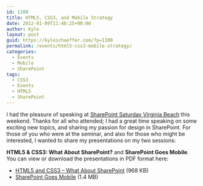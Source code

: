 ```yaml
---
id: 1100
title: HTML5, CSS3, and Mobile Strategy
date: 2012-01-09T11:48:25+00:00
author: Kyle
layout: post
guid: https://kyleschaeffer.com/?p=1100
permalink: /events/html5-css3-mobile-strategy/
categories:
  - Events
  - Mobile
  - SharePoint
tags:
  - CSS3
  - Events
  - HTML5
  - SharePoint
---
```

I had the pleasure of speaking at [SharePoint Saturday Virginia Beach](http://www.sharepointsaturday.org/virginiabeach/) this weekend. Thanks for all who attended; I had a great time speaking on some exciting new topics, and sharing my passion for design in SharePoint.<!--more--> For those of you who were at the seminar, and also for those who might be interested, I wanted to share my presentations on my two sessions: 

**HTML5 & CSS3: What About SharePoint?** and **SharePoint Goes Mobile**. You can view or download the presentations in PDF format here:

  * [HTML5 and CSS3 &#8211; What About SharePoint](https://kyleschaeffer.com/wp-content/uploads/2012/01/HTML5-and-CSS3-What-About-SharePoint.pdf) (968 KB)
  * [SharePoint Goes Mobile](https://kyleschaeffer.com/wp-content/uploads/2012/01/SharePoint-Goes-Mobile.pdf) (1.4 MB)